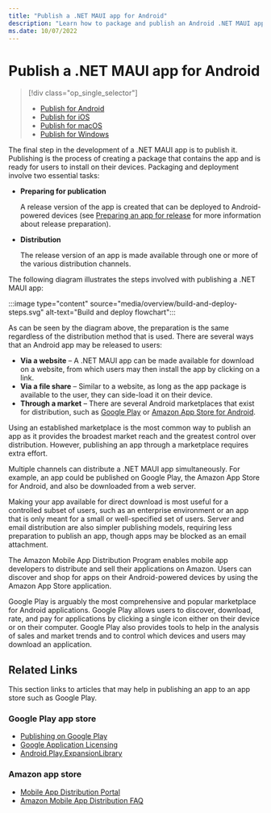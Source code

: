```yaml
---
title: "Publish a .NET MAUI app for Android"
description: "Learn how to package and publish an Android .NET MAUI app."
ms.date: 10/07/2022
---
```


# Publish a .NET MAUI app for Android

> [!div class="op_single_selector"]
>
> - [Publish for Android](../../android/deployment/overview.md)
> - [Publish for iOS](../../ios/deployment/overview.md)
> - [Publish for macOS](../../macos/deployment/overview.md)
> - [Publish for Windows](overview.md)

The final step in the development of a .NET MAUI app is to publish it. Publishing is the process of creating a package that contains the app and is ready for users to install on their devices. Packaging and deployment involve two essential tasks:

- **Preparing for publication**

  A release version of the app is created that can be deployed to Android-powered devices (see [Preparing an app for release](~/android/deploy-test/release-prep/index.md) for more information about release preparation).

- **Distribution**

  The release version of an app is made available through one or more of the various distribution channels.

The following diagram illustrates the steps involved with publishing a .NET MAUI app:

:::image type="content" source="media/overview/build-and-deploy-steps.svg" alt-text="Build and deploy flowchart":::

As can be seen by the diagram above, the preparation is the same regardless of the distribution method that is used. There are several ways that an Android app may be released to users:

- **Via a website** &ndash; A .NET MAUI app can be made available for download on a website, from which users may then install the app by clicking on a link.
- **Via a file share** &ndash; Similar to a website, as long as the app package is available to the user, they can side-load it on their device.
- **Through a market** &ndash; There are several Android marketplaces that exist for distribution, such as  [Google Play](https://play.google.com/) or [Amazon App Store for Android](https://www.amazon.com/mobile-apps/b?ie=UTF8&node=2350149011).

Using an established marketplace is the most common way to publish an app as it provides the broadest market reach and the greatest control over distribution. However, publishing an app through a marketplace requires extra effort.

Multiple channels can distribute a .NET MAUI app simultaneously. For example, an app could be published on Google Play, the Amazon App Store for Android, and also be downloaded from a web server.

Making your app available for direct download is most useful for a controlled subset of users, such as an enterprise environment or an app that is only meant for a small or well-specified set of users. Server and email distribution are also simpler publishing models, requiring less preparation to publish an app, though apps may be blocked as an email attachment.

The Amazon Mobile App Distribution Program enables mobile app developers to distribute and sell their applications on Amazon. Users can discover and shop for apps on their Android-powered devices by using the Amazon App Store application.

Google Play is arguably the most comprehensive and popular marketplace for Android applications. Google Play allows users to discover, download, rate, and pay for applications by clicking a single icon either on their device or on their computer. Google Play also provides tools to help in the analysis of sales and market trends and to control which devices and users may download an application.

## Related Links

This section links to articles that may help in publishing an app to an app store such as Google Play.

<!--
- [Build Process](~/android/deploy-test/building-apps/build-process.md)
- [Linking](~/android/deploy-test/linker.md)
- [Obtaining A Google Maps API Key](~/android/platform/maps-and-location/maps/obtaining-a-google-maps-api-key.md)
- [Deploy via Visual Studio App Center](/appcenter/distribution/stores/googleplay)
- [Application Signing](https://source.android.com/security/apksigning/)
-->

### Google Play app store

- [Publishing on Google Play](https://developer.android.com/distribute/googleplay/publish/index.html)
- [Google Application Licensing](https://developer.android.com/guide/google/play/licensing/index.html)
- [Android.Play.ExpansionLibrary](https://github.com/mattleibow/Android.Play.ExpansionLibrary)

### Amazon app store

- [Mobile App Distribution Portal](https://developer.amazon.com/welcome.html)
- [Amazon Mobile App Distribution FAQ](https://developer.amazon.com/help/faq.html)
